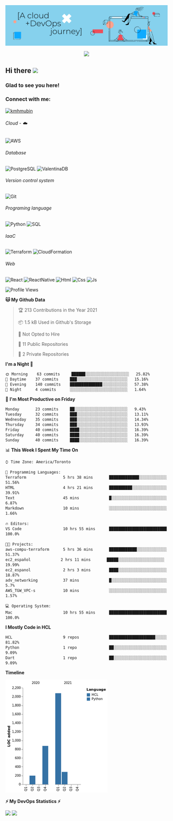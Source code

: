 ![Banner](https://github.com/ValAug/ValAug/blob/master/cover.png)

<!-- retro visitor counter -->
<p align="center"> 
  <img src="https://profile-counter.glitch.me/{ValAug}/count.svg" />
</p>



<!-- welcome message -->
<h2>Hi there <img src="https://media.giphy.com/media/hvRJCLFzcasrR4ia7z/giphy.gif" width="25px"></h2>

<h3>Glad to see you here!</h3>


<!-- Connect with me -->
<h3 align="left">Connect with me:</h3>
<p align="left">
<a href="https://www.linkedin.com/in/augustovaldivia/" target="blank"><img align="center" src="https://github.com/kmhmubin/kmhmubin/blob/master/assets/linkedin.svg" alt="kmhmubin" height="30" width="30" /></a>
</p>


###### Cloud - :cloud:

![AWS](https://img.shields.io/badge/-AWS-000000?style=flat&logo=Amazon%20AWS&logoColor=FF9900)


###### Database

![PostgreSQL](https://img.shields.io/badge/-PostgreSQL-000000?style=flat&logo=PostgreSQL&logoColor=336791)
![ValentinaDB](https://img.shields.io/badge/-ValentinaDB-000000?style=flat&logo=ValentinaDB&logoColor=336791)


###### Version control system

![Git](https://img.shields.io/badge/-Git-000000?style=flat&logo=Git&logoColor=F05032)

###### Programing language
![Python](https://img.shields.io/badge/-Python-000000?style=flat&logo=Python)
![SQL](https://img.shields.io/badge/-SQL-000000?style=flat&logo=SQL)


###### IaaC
![Terraform](https://img.shields.io/badge/-Terraform-000000?style=flat&logo=Terraform)
![CloudFormation](https://img.shields.io/badge/-CloudFormation-000000?style=flat&logo=Color=FF9900)

###### Web
![React](https://img.shields.io/badge/-React-000000?style=flat&logo=React)
![ReactNative](https://img.shields.io/badge/-ReactNative-000000?style=flat&logo=ReactNative)
![Html](https://img.shields.io/badge/-Html-000000?style=flat&logo=Html)
![Css](https://img.shields.io/badge/-Css-000000?style=flat&logo=Css)
![Js](https://img.shields.io/badge/-Js-000000?style=flat&logo=Js)

<!--START_SECTION:waka-->
![Profile Views](http://img.shields.io/badge/Profile%20Views-1-blue)

**🐱 My Github Data** 

> 🏆 213 Contributions in the Year 2021
 > 
> 📦 1.5 kB Used in Github's Storage 
 > 
> 🚫 Not Opted to Hire
 > 
> 📜 11 Public Repositories 
 > 
> 🔑 2 Private Repositories  
 > 
**I'm a Night 🦉** 

```text
🌞 Morning    63 commits     ██████░░░░░░░░░░░░░░░░░░░   25.82% 
🌆 Daytime    37 commits     ███░░░░░░░░░░░░░░░░░░░░░░   15.16% 
🌃 Evening    140 commits    ██████████████░░░░░░░░░░░   57.38% 
🌙 Night      4 commits      ░░░░░░░░░░░░░░░░░░░░░░░░░   1.64%

```
📅 **I'm Most Productive on Friday** 

```text
Monday       23 commits     ██░░░░░░░░░░░░░░░░░░░░░░░   9.43% 
Tuesday      32 commits     ███░░░░░░░░░░░░░░░░░░░░░░   13.11% 
Wednesday    35 commits     ███░░░░░░░░░░░░░░░░░░░░░░   14.34% 
Thursday     34 commits     ███░░░░░░░░░░░░░░░░░░░░░░   13.93% 
Friday       40 commits     ████░░░░░░░░░░░░░░░░░░░░░   16.39% 
Saturday     40 commits     ████░░░░░░░░░░░░░░░░░░░░░   16.39% 
Sunday       40 commits     ████░░░░░░░░░░░░░░░░░░░░░   16.39%

```


📊 **This Week I Spent My Time On** 

```text
⌚︎ Time Zone: America/Toronto

💬 Programming Languages: 
Terraform                5 hrs 38 mins       █████████████░░░░░░░░░░░░   51.56% 
HTML                     4 hrs 21 mins       ██████████░░░░░░░░░░░░░░░   39.91% 
Text                     45 mins             █░░░░░░░░░░░░░░░░░░░░░░░░   6.87% 
Markdown                 10 mins             ░░░░░░░░░░░░░░░░░░░░░░░░░   1.66%

🔥 Editors: 
VS Code                  10 hrs 55 mins      █████████████████████████   100.0%

🐱‍💻 Projects: 
aws-compu-terraform      5 hrs 36 mins       ████████████░░░░░░░░░░░░░   51.37% 
ec2_español             2 hrs 11 mins       █████░░░░░░░░░░░░░░░░░░░░   19.99% 
ec2_espanol              2 hrs 3 mins        ████░░░░░░░░░░░░░░░░░░░░░   18.87% 
adv_networking           37 mins             █░░░░░░░░░░░░░░░░░░░░░░░░   5.7% 
AWS_TGW_VPC-s            10 mins             ░░░░░░░░░░░░░░░░░░░░░░░░░   1.57%

💻 Operating System: 
Mac                      10 hrs 55 mins      █████████████████████████   100.0%

```

**I Mostly Code in HCL** 

```text
HCL                      9 repos             ████████████████████░░░░░   81.82% 
Python                   1 repo              ██░░░░░░░░░░░░░░░░░░░░░░░   9.09% 
Dart                     1 repo              ██░░░░░░░░░░░░░░░░░░░░░░░   9.09%

```


**Timeline**

![Chart not found](https://raw.githubusercontent.com/ValAug/ValAug/master/charts/bar_graph.png) 


<!--END_SECTION:waka-->

<!-- GitHub stats -->
<b>⚡ My DevOps Statistics ⚡</b>

<p>
<!-- GitHub Stats -->
<img height="180em" src="https://github-readme-stats.vercel.app/api?username=ValAug&show_icons=true&hide_border=true" />

<!-- Most Used Languages -->
<img height="180em" src="https://github-readme-stats.vercel.app/api/top-langs/?username=ValAug&exclude_repo=KNN-Image-Classification&show_icons=true&hide_border=true&layout=compact&langs_count=8"/>
</p>

<!--
**ValAug/ValAug** is a ✨ _special_ ✨ repository because its `README.md` (this file) appears on your GitHub profile.

Here are some ideas to get you started:

- 🔭 I’m currently working on ...
- 🌱 I’m currently learning ...
- 👯 I’m looking to collaborate on ...
- 🤔 I’m looking for help with ...
- 💬 Ask me about ...
- 📫 How to reach me: ...
- 😄 Pronouns: ...
- ⚡ Fun fact: ...
-->
